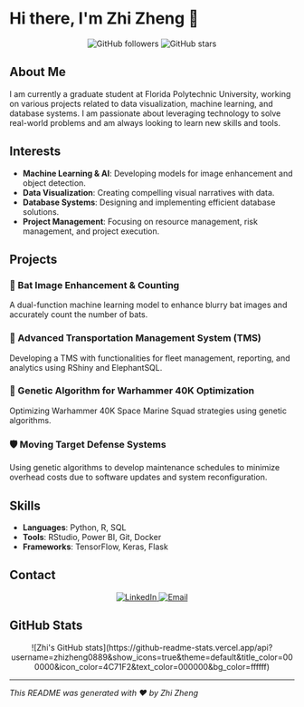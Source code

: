# Hi there, I'm Zhi Zheng 👋

<div align="center">
  <img src="https://img.shields.io/github/followers/zhizheng0889?style=social" alt="GitHub followers">
  <img src="https://img.shields.io/github/stars/zhizheng0889?style=social" alt="GitHub stars">
</div>

## About Me

I am currently a graduate student at Florida Polytechnic University, working on various projects related to data visualization, machine learning, and database systems. I am passionate about leveraging technology to solve real-world problems and am always looking to learn new skills and tools.

## Interests

- **Machine Learning & AI**: Developing models for image enhancement and object detection.
- **Data Visualization**: Creating compelling visual narratives with data.
- **Database Systems**: Designing and implementing efficient database solutions.
- **Project Management**: Focusing on resource management, risk management, and project execution.

## Projects

### 🦇 Bat Image Enhancement & Counting
A dual-function machine learning model to enhance blurry bat images and accurately count the number of bats.

### 🚗 Advanced Transportation Management System (TMS)
Developing a TMS with functionalities for fleet management, reporting, and analytics using RShiny and ElephantSQL.

### 🔄 Genetic Algorithm for Warhammer 40K Optimization
Optimizing Warhammer 40K Space Marine Squad strategies using genetic algorithms.

### 🛡️ Moving Target Defense Systems
Using genetic algorithms to develop maintenance schedules to minimize overhead costs due to software updates and system reconfiguration.

## Skills

- **Languages**: Python, R, SQL
- **Tools**: RStudio, Power BI, Git, Docker
- **Frameworks**: TensorFlow, Keras, Flask

## Contact

<div align="center">
  <a href="https://www.linkedin.com/in/zhi-zheng-337822120/">
    <img src="https://img.shields.io/badge/LinkedIn-Zhi%20Zheng-blue" alt="LinkedIn">
  </a>
  <a href="mailto:zhizheng0889@floridapoly.edu">
    <img src="https://img.shields.io/badge/Email-zhizheng0889%40floridapoly.edu-red" alt="Email">
  </a>
</div>

## GitHub Stats

<div align="center">
  ![Zhi's GitHub stats](https://github-readme-stats.vercel.app/api?username=zhizheng0889&show_icons=true&theme=default&title_color=000000&icon_color=4C71F2&text_color=000000&bg_color=ffffff)
</div>

---

*This README was generated with ❤️ by Zhi Zheng*
